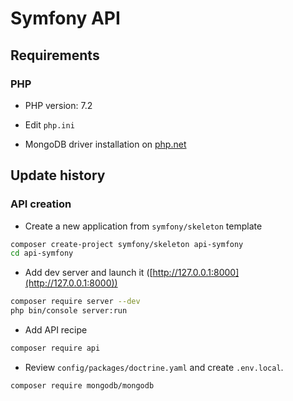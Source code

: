 # Symfony API

## Requirements

### PHP

- PHP version: 7.2

- Edit `php.ini`

- MongoDB driver installation on [php.net](https://secure.php.net/manual/en/mongodb.installation.php)

## Update history

### API creation

- Create a new application from `symfony/skeleton` template

```bash
composer create-project symfony/skeleton api-symfony
cd api-symfony
```

- Add dev server and launch it ([http://127.0.0.1:8000](http://127.0.0.1:8000))

```bash
composer require server --dev
php bin/console server:run
```

- Add API recipe

```bash
composer require api
```

- Review `config/packages/doctrine.yaml` and create `.env.local`.

```bash
composer require mongodb/mongodb
```
